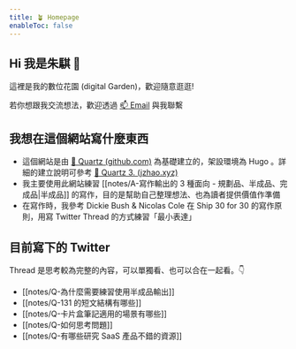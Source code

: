 ```yaml
---
title: 🪴 Homepage
enableToc: false
---
```


## Hi 我是朱騏 👋 

這裡是我的數位花園 (digital Garden)，歡迎隨意逛逛! 

若你想跟我交流想法，歡迎透過 <a href="mailto:muhenry608@gmail.com">📫 Email</a> 與我聯繫

## 我想在這個網站寫什麼東西
- 這個網站是由 [🔗 Quartz (github.com)](https://github.com/jackyzha0/quartz) 為基礎建立的，架設環境為 Hugo 。詳細的建立說明可參考 [🔗 Quartz 3. (jzhao.xyz)](https://quartz.jzhao.xyz/)
- 我主要使用此網站練習 [[notes/A-寫作輸出的 3 種面向 - 規劃品、半成品、完成品|半成品]] 的寫作，目的是幫助自己整理想法、也為讀者提供價值作準備
- 在寫作時，我參考 Dickie Bush & Nicolas Cole 在 Ship 30 for 30 的寫作原則，用寫 Twitter Thread 的方式練習「最小表達」

## 目前寫下的 Twitter

Thread 是思考較為完整的內容，可以單獨看、也可以合在一起看。👇

- [[notes/Q-為什麼需要練習使用半成品輸出]]
- [[notes/Q-131 的短文結構有哪些]]
- [[notes/Q-卡片盒筆記適用的場景有哪些]]
- [[notes/Q-如何思考問題]]
- [[notes/Q-有哪些研究 SaaS 產品不錯的資源]]